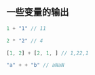 ## 一些变量的输出

``` js
1 + "1" // 11

2 * "2" // 4

[1, 2] + [2, 1, ] // 1,22,1

"a" + + "b" // aNaN
```
